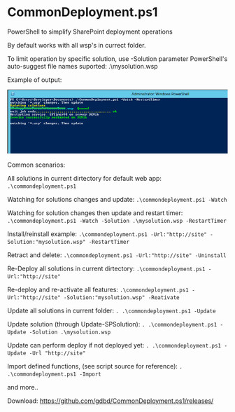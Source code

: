 # CommonDeployment.ps1
PowerShell to simplify SharePoint deployment operations

By default works with all wsp's in currect folder.

To limit operation by specific solution, use -Solution parameter
PowerShell's auto-suggest file names suported: .\mysolution.wsp

Example of output:

![Image of Yaktocat](https://github.com/gdbd/CommonDeployment.ps1/raw/master/asset/cmdp-watch-update.PNG)


Common scenarios:

All solutions in current dirtectory for default web app:
`.\commondeployment.ps1 `

Watching for solutions changes and update:
`.\commondeployment.ps1 -Watch`

Watching for solution changes then update and restart timer:
`.\commondeployment.ps1 -Watch -Solution .\mysolution.wsp -RestartTimer`

Install/reinstall example:
`.\commondeployment.ps1 -Url:"http://site" -Solution:"mysolution.wsp" -RestartTimer`

Retract and delete:
`.\commondeployment.ps1 -Url:"http://site" -Uninstall`

Re-Deploy all solutions in current dirtectory:
`.\commondeployment.ps1 -Url:"http://site"`

Re-deploy and re-activate all features:
`.\commondeployment.ps1 -Url:"http://site" -Solution:"mysolution.wsp" -Reativate`

Update all solutions in current folder:
`. .\commondeployment.ps1 -Update`

Update solution (through Update-SPSolution):
`. .\commondeployment.ps1 -Update -Solution .\mysolution.wsp`

Update can perform deploy if not deployed yet:
`. .\commondeployment.ps1 -Update -Url "http://site"`

Import defined functions, (see script source for reference):
`. .\commondeployment.ps1 -Import`

and more..

Download: https://github.com/gdbd/CommonDeployment.ps1/releases/

